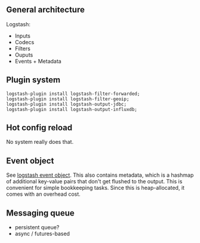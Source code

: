 ## General architecture

Logstash:

* Inputs
* Codecs
* Filters
* Ouputs
* Events + Metadata

## Plugin system

```
logstash-plugin install logstash-filter-forwarded;
logstash-plugin install logstash-filter-geoip;
logstash-plugin install logstash-output-jdbc;
logstash-plugin install logstash-output-influxdb;
```

## Hot config reload

No system really does that.

## Event object

See [logstash event object][event].
This also contains metadata, which is a hashmap of additional key-value pairs that don't get flushed to the output.
This is convenient for simple bookkeeping tasks. Since this is heap-allocated, it comes with an overhead cost.

## Messaging queue

* persistent queue?
* async / futures-based




[event]: https://www.elastic.co/guide/en/logstash/current/event-api.html
